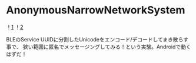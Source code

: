 # AnonymousNarrowNetworkSystem

！[1](https://github.com/yasutakatou/AnonymousNarrowNetworkSystem/blob/pic/1.gif)
！[2](https://github.com/yasutakatou/AnonymousNarrowNetworkSystem/blob/pic/2.gif)

BLEのService UUIDに分割したUnicodeをエンコード/デコードしてまき散らす事で、
狭い範囲に匿名でメッセージングしてみる！という実験。Androidで動くはずだ！
